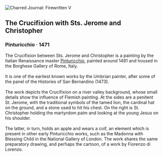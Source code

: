 <div class="artwork-of-the-day">
  <div class="container">
    <div class="img-wrapper">
      <img
        src="https://uploads0.wikiart.org/images/pinturicchio/the-crucifixion-with-sts-jerome-and-christopher-1471.jpg!Large.jpg"
        alt="Charred Journal: Firewritten V" />
    </div>
    <div class="artwork-detail">
      <div class="artwork-origin"> 
        <h2 class="artwork-name">The Crucifixion with Sts. Jerome and Christopher</h2>
        <h3 class="artist">
          Pinturicchio
                    ·  1471
        </h3>
      </div>
      <p class="description">
        <span class="artwork-description-text ng-binding" ng-bind-html="viewModel.ArtworkOfTheDay.Description | unsafe">The Crucifixion between Sts. Jerome and Christopher is a painting by the Italian Renaissance master <a target="_blank" href="/en/pinturicchio">Pinturicchio</a>, painted around 1481 and housed in the Borghese Gallery of Rome, Italy.
<br>
<br>It is one of the earliest known works by the Umbrian painter, after some of the panel of the Histories of San Bernardino (1473).
<br>
<br>The work depicts the Crucifixion on a river valley background, whose small details show the influence of Flemish painting. At the sides are a penitent St. Jerome, with the traditional symbols of the tamed lion, the cardinal hat on the ground, and a stone used to hit his chest. On the right is St. Christopher holding the martyrdom palm and looking at the young Jesus on his shoulder.
<br>
<br>The latter, in turn, holds an apple and wears a coif, an element which is present in other early Pinturicchio works, such as the Madonna with Blessing Child in the National Gallery of London. The work shares the same preparatory drawing, and perhaps the cartoon, of a work by Fiorenzo di Lorenzo.</span>
                        <div class="text-shadow-container" ng-show="showShadow" style=""></div>
      </p>
    </div>
  </div>

</div>
